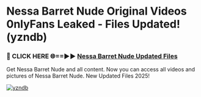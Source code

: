 # Nessa Barret Nude Original Videos 0nlyFans Leaked - Files Updated! (yzndb)

<h3>🔴 CLICK HERE 🌐==►► <a href="https://tinyurl.com/52m3yx9h" rel="nofollow">Nessa Barret Nude Updated Files</a></h3>

Get Nessa Barret Nude and all content. Now you can access all videos and pictures of Nessa Barret Nude. New Updated Files 2025!

[![yzndb](https://i.imgur.com/TnHtlc8.gif)](https://tinyurl.com/52m3yx9h)
